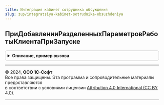 ```yaml
---
title: Интеграция кабинет сотрудника обсуждения
slug: zup/integratsiya-kabinet-sotrudnika-obsuzhdeniya
---
```



## ПриДобавленииРазделенныхПараметровРаботыКлиентаПриЗапуске
<details style="margin: 1em 0; padding: 0.5em; border: 1px solid #ccc; border-radius: 6px;">

<summary style="font-weight: bold; cursor: pointer;">Описание, пример вызова</summary>

```bsl

Процедура ПриДобавленииРазделенныхПараметровРаботыКлиентаПриЗапуске(Параметры) Экспорт
```

Пример вызова
```bsl
ИнтеграцияКабинетСотрудникаОбсуждения.ПриДобавленииРазделенныхПараметровРаботыКлиентаПриЗапуске(Параметры) 
```
</details>

---

© 2024, **ООО 1С-Софт**  
Все права защищены. Эта программа и сопроводительные материалы предоставляются  
в соответствии с условиями лицензии [Attribution 4.0 International (CC BY 4.0)](https://creativecommons.org/licenses/by/4.0/legalcode).

---
